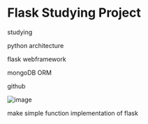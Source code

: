 # Flask Studying Project


studying 


python architecture 


flask webframework


mongoDB ORM


github


![image](https://github.com/didwogus59/python-study1/assets/48164086/32113215-1fb0-4357-8fff-e3f2bed2604d)

make simple function implementation of flask
